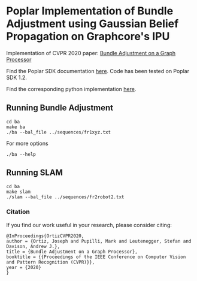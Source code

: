 # Poplar Implementation of Bundle Adjustment using Gaussian Belief Propagation on Graphcore's IPU

Implementation of CVPR 2020 paper: [Bundle Adjustment on a Graph Processor](https://arxiv.org/abs/2003.03134)

Find the Poplar SDK documentation [here](https://www.graphcore.ai/developer-documentation).
Code has been tested on Poplar SDK 1.2.


Find the corresponding python implementation [here](https://github.com/joeaortiz/gbp).

## Running Bundle Adjustment

```
cd ba
make ba
./ba --bal_file ../sequences/fr1xyz.txt
```

For more options

 ```
 ./ba --help
 ```

## Running SLAM

```
cd ba
make slam
./slam --bal_file ../sequences/fr2robot2.txt 
```

### Citation

If you find our work useful in your research, please consider citing:

```
@InProceedings{OrtizCVPR2020,
author = {Ortiz, Joseph and Pupilli, Mark and Leutenegger, Stefan and Davison, Andrew J.},
title = {Bundle Adjustment on a Graph Processor},
booktitle = {{Proceedings of the IEEE Conference on Computer Vision and Pattern Recognition (CVPR)}},
year = {2020}
}
```
